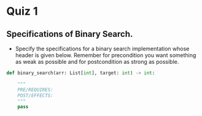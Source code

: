 # Quiz 1

## Specifications of Binary Search.

- Specify the specifications for a binary search implementation whose header is given below. Remember for precondition you want something as weak as possible and for postcondition as strong as possible.

```python
def binary_search(arr: List[int], target: int) -> int:

    """
    PRE/REQUIRES: 
    POST/EFFECTS: 
    """
    pass
```


<!-- # Quiz 2

Consider the following 2 specifications, the second of which has an
associated implementation:

``` java
public static int minIndex (int [] a) {... implementation omitted ... }
   // EFFECTS: if a null throw NullPointerException, else if a.length=0 throw
   //      IllegalArgumentException else return index of some min element in a.

public static void setSmall (int [] a, int i) {
   // REQUIRES: a != null, 0 <= i < a.length
   // MODIFIES a
   // EFFECTS: rearranges elements in array a so that some smallest element is at index i
   int j = minIndex(a); int t = a[j]; a[j] = a[i]; a[i] = t;    }
```

1.  Suppose we wish to transform the `setSmall` precondition `a != null`
    into defined behavior with an exception.
    1.  What Java exception would Bloch recommend for this
        transformation?

    2.  Rewrite the precondition and postcondition for `setSmall()` to
        achieve this result.

    3.  Does the given implementation of `setSmall()` satisfy this
        revised specification?
2.  Suppose we wish, in addition, to transform the `setSmall()`
    precondition `0 <= i < a.length` into defined behavior with an
    exception.
    1.  What exception would be recommended for this transformation?
        Hint: Note that `i` is described as an \"index\".

    2.  Extend your rewrite of the precondition and postcondition for
        `setSmall()` to achieve this result.

    3.  Does the given implementation of `setSmall()` satisfy this
        revised specification? Why? (Hint: it does not, and think about
        what exception raised in the specs vs. the implementation)

# Quiz 4: Immutable class

1.  Consider the following (supposedly) immutable class:

    ``` java
    public final class Immutable {
        private final String string;
        private final int x;
        private final List<String> list;

        public Immutable(String string, int x, List<String> list) {
            this.string = string;                     // Line A
            this.x = x;                               // Line B
            this.list = new ArrayList<String> (list); // Line C
        }

        public String getString() { return string; }  // Line D
        public int getInt()    { return x; }       // Line E
        public List<String> getList() { return list; }    // Line F
    }
    ```

    Which of the lines (A--F) has a problem wrt the immutability of
    class Immutable?

2.  For each of the above lines that has problem with immutability,
    write pseudocode code to demonstrate the issue

# Quiz 5: Iterator

The specification for Liskov\'s `elements()` method is given below.

-   Note 1: A Liskov Iterator has only the the `hasNext()` and `next()`
    methods.

    ``` java
    public Iterator elements()
    // EFFECTS: Returns a generator that will produce all the elements of
    //  this (as Integers), each exactly once, in arbitrary order.
    // REQUIRES: this must not be modified while the generator is in use


    ```

Consider the code below which uses `elements()`. Line numbers have been
added for reference purposes.

``` java
0: IntSet s = new IntSet();

1: s.insert(2);
2: s.insert(8);
3: Iterator itr = s.elements();
4: itr.next();
5: itr.next();
6: // See questions below
7: itr.next();

```

-   show the (stack) contents of `itr` after line 3


-   show the contents of `itr` after line 5.


-   If line 6 is `s.insert(12)`; show the contents of `itr` after line
    6?

# Quiz 6: Type

``` java
class A {
   public Iterator compose (Iterator itr)
   // Requires: itr is not null
   // Modifies: itr
   // Effects: if this is not appropriate for itr throw IAE
   // else return generator of itr composed with this
class B {
   public Iterator compose (Iterator itr)
   // Modifies: itr
   // Effects: if itr is null throw NPE
   // else if this is not appropriate for itr throw IAE
   // else return generator of itr composed with this
class C {
   public Iterator compose (Iterator itr)
   // Modifies: itr
   // Effects: if itr is null return iterator equal to this
   // else if this is not appropriate for itr throw IAE
   // else return generator of itr composed with this
```

Analyze the `compose()`{.verbatim} method in each of these cases
according to Liskov\'s Principle of Substitution. For each case, state
if the precondition and the postcondition parts are satisfied or fail,
and **justify**.

1.  B extends A.
2.  C extends A.
3.  A extends B.
4.  C extends B.
5.  B extends C.

# Quiz 7:

``` java
   Set<String> t = //  See questions below

   t.add("antelope");
   t.add("dog");
   t.add("cat");

// t.toString() is ???
```

1.  Suppose `t` is instantiated as
    `Set<String> t = new TreeSet<String>();`. At the end of the
    computation, what is `t.toString()?`

2.  Suppose `t` is instantiated as
    `Set<String> t = new TreeSet<String>((x,y) -> x.length() - y.length());`.
    At the end of the computation, what is `t.toString()?`

# Quiz 8:

Consider the following code:

``` java
public class Example <E> {
    String           string = "ant";
    Integer          seven = 7;
    E                e = null;
    Object[]         objects;
    List < Object >  listObject;
    List < E >       listE;
    public void m() {
          // Java code for questions appears here
    }
}
```

Independently consider the following 5 sequences of Java instructions.
For each sequence, what of the following choices will happen ? (i)
compiler warning; (ii) compiler error; (iii) runtime exception; or (iv)
normal run

-   

``` java
objects = new E[1];
objects[0] = e;
```

-   

``` java
listE = new ArrayList < E >();
listE.add(e);
listObject = listE;
```

-   

``` java
listObject = new ArrayList < String >();
listObject.add(string) ;
listObject.add(seven) ;
```

-   

``` java
objects = new Object[1];
objects[0] = string;
objects[0] = seven;
```

-   

``` java
objects = new String[1];
objects[0] = string;
objects[0] = seven;
```

# Quiz 9:

Consider the following code.

``` java
class Apple {
  // rep-inv:  name != null
  private String name;
  public Apple (String name) {
     if (name == null) throw new NPE(...);
     this.name = name;
  }
  @Override public boolean equals (Object o) {
     if (!(o instanceof Apple)) { return false; }
     Apple a = (Apple) o;
     return name.equals(a.name);
  }
  @Override public int hashCode() { // see questions below }
  @Override public String toString() { return name; }
}
class AppleTracker extends Apple {
  private static Set<String> inventory = new HashSet<String> ();
  public AppleTracker (String name) { super(name); inventory.add(name);}
  public static Set<String> getInventory() { return Collections.unmodifiableSet(inventory);}
}
// client code
Apple a = new Apple("Winesap");
AppleTracker at1 = new AppleTracker("Winesap");
AppleTracker at2 = new AppleTracker("Fuji");

```

Mark each of the following either **True** or **False**:

1.  The `equals()` method in the AppleTracker class is inherited from
    the Apple class.

-   `a.equals(at1)` sometimes returns true and sometimes returns false.
-   The `equals()` method in the Apple class relies on the rep-invariant
    to satisfy its contract.
-   `a.equals(at1)` and `at1.equals(a)` are both true.
-   `a.equals(at2)` and `at2.equals(a)` are both false.
-   `at1.equals(a)` and `a.equals(at2)` are both true, but
    `at1.equals(at2)` is false.
-   It would correct to implement `hashCode()` as
    `return name.hashCode();`
-   It would correct to inherit `hashCode()` from the Object class.
-   Bloch would object to replacing `o instanceof Apple` with a
    predicate built atop `getClass()`.

# Quiz 10:

Consider the following Java code, and suppose the main method in `Sub`
is executed.

``` java
public class Super {
  private String y;
  public Super () { stut();}
  public void stut() { if (y == null) {y = "cat";} else {y = y + y;}}
}
public class Sub extends Super {
  private String x;
  public Sub (String s) { x = s;}
  @Override public void stut() {
     x = x + x;
  }
  public static void main(String[] args) {
      Super s = new Sub("dog");
  }
}
```

1.  Is the constructor in Super invoked? Why or why not?

2.  Is the stut() method in Super invoked? Why or why not?

3.  Is the stut() method in Sub invoked? Why or why not?

4.  Based on this example, what rule do you come up with for invoking
    methods in constructors? -->
<!-- -->
